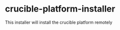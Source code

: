 crucible-platform-installer
===========================

This installer will install the crucible platform remotely
